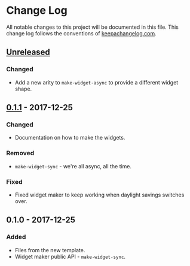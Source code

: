 # Change Log
All notable changes to this project will be documented in this file. This change log follows the conventions of [keepachangelog.com](http://keepachangelog.com/).

## [Unreleased]
### Changed
- Add a new arity to `make-widget-async` to provide a different widget shape.

## [0.1.1] - 2017-12-25
### Changed
- Documentation on how to make the widgets.

### Removed
- `make-widget-sync` - we're all async, all the time.

### Fixed
- Fixed widget maker to keep working when daylight savings switches over.

## 0.1.0 - 2017-12-25
### Added
- Files from the new template.
- Widget maker public API - `make-widget-sync`.

[Unreleased]: https://github.com/your-name/day25/compare/0.1.1...HEAD
[0.1.1]: https://github.com/your-name/day25/compare/0.1.0...0.1.1
